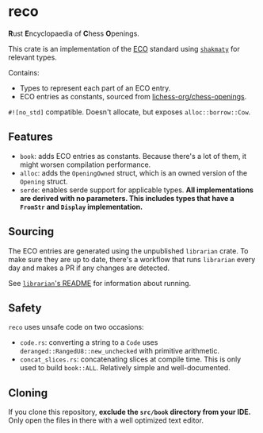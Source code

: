 # reco
**R**ust **E**ncyclopaedia of **C**hess **O**penings.

This crate is an implementation of the [ECO](https://en.wikipedia.org/wiki/Encyclopaedia_of_Chess_Openings) standard using [`shakmaty`](https://crates.io/crates/shakmaty) for relevant types.

Contains:
- Types to represent each part of an ECO entry.
- ECO entries as constants, sourced from [lichess-org/chess-openings](https://github.com/lichess-org/chess-openings).

`#![no_std]` compatible. Doesn't allocate, but exposes `alloc::borrow::Cow`.

## Features
- `book`: adds ECO entries as constants. Because there's a lot of them, it might worsen compilation performance.
- `alloc`: adds the `OpeningOwned` struct, which is an owned version of the `Opening` struct.
- `serde`: enables serde support for applicable types. **All implementations are derived with no parameters. This includes types that have a `FromStr` and `Display` implementation.**

## Sourcing
The ECO entries are generated using the unpublished `librarian` crate.
To make sure they are up to date, there's a workflow that runs `librarian` every day and makes a PR if any changes are detected.

See [`librarian`'s README](https://github.com/tigerros/reco/tree/master/librarian/README.md) for information about running.

## Safety
`reco` uses unsafe code on two occasions:
- `code.rs`: converting a string to a `Code` uses `deranged::RangedU8::new_unchecked` with primitive arithmetic.
- `concat_slices.rs`: concatenating slices at compile time. This is only used to build `book::ALL`. Relatively simple and well-documented.

## Cloning
If you clone this repository, **exclude the `src/book` directory from your IDE.**
Only open the files in there with a well optimized text editor.